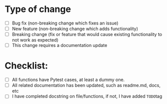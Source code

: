 # Type of change

<!-- Please delete options that are not relevant. -->

- [ ] Bug fix (non-breaking change which fixes an issue)
- [ ] New feature (non-breaking change which adds functionality)
- [ ] Breaking change (fix or feature that would cause existing functionality to not work as expected)
- [ ] This change requires a documentation update

# Checklist:

- [ ] All functions have Pytest cases, at least a dummy one.
- [ ] All related documentation has been updated, such as readme.md, docs, etc
- [ ] I have completed docstring on file/functions, if not, I have added `TODO`tag
